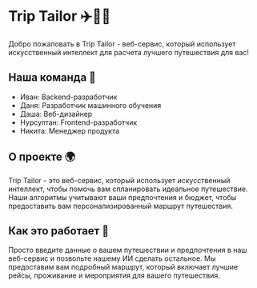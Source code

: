 # Trip Tailor ✈️🧳🧳

Добро пожаловать в Trip Tailor - веб-сервис, который использует искусственный интеллект для расчета лучшего путешествия для вас!

## Наша команда 👥

- Иван: Backend-разработчик
- Даня: Разработчик машинного обучения
- Даша: Веб-дизайнер
- Нурсултан: Frontend-разработчик
- Никита: Менеджер продукта

## О проекте 🌍

Trip Tailor - это веб-сервис, который использует искусственный интеллект, чтобы помочь вам спланировать идеальное путешествие. Наши алгоритмы учитывают ваши предпочтения и бюджет, чтобы предоставить вам персонализированный маршрут путешествия.

## Как это работает 🤖

Просто введите данные о вашем путешествии и предпочтения в наш веб-сервис и позвольте нашему ИИ сделать остальное. Мы предоставим вам подробный маршрут, который включает лучшие рейсы, проживание и мероприятия для вашего путешествия.
